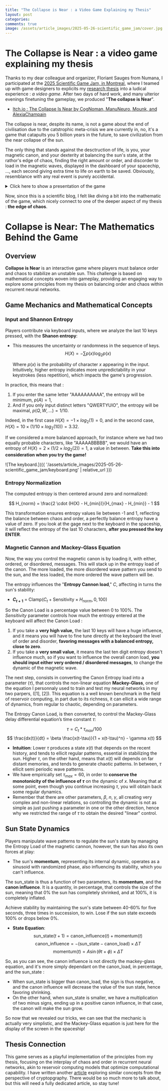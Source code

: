 ```yaml
---
title: "The Collapse is Near : a Video Game Explaining my Thesis"
layout: post
categories: 
comments: true
image: /assets/article_images/2025-05-26-scientific_game_jam/cover.jpg
---
```


 # The Collapse is Near : a video game explaining my thesis

Thanks to my dear colleague and organizer, Floriant Sauges from Numana, I participated at the [2025 Scientific Game Jam, in Montreal](https://www.scientificgamejam.org/home/), where I teamed up with game designers to explicits my [research thesis](https://savoirs.usherbrooke.ca/handle/11143/22542) into a ludical experience : *a video game*. After two days of hard work, and many ulterior evenings finetuning the gameplay, we produced "**The collapse is Near**".

- [Itch.io : The Collapse Is Near by CogNoman, ManuNeuro, Mounk, and AlexiaChampain](https://cognoman.itch.io/the-collapse-is-near)

The collapse is near, despite its name, is not a game about the end of civilisation due to the catstrophic meta-crisis we are currently in, no, it's a game that catapults you 5 billion years in the future, to save civilization from the near collapse of the sun. 

The only thing that stands against the desctruction of life, is you, your magnetic canon, and your dexterity at balancing the sun's state, at the rathor's edge of chaos, finding the right amount or order, and discorder to load in the magnetic waves, displayed in the dashboard of your spacechip, ..., each second giving extra time to life on earth to be saved. Obviously, resemblance with any real event is purely accidental.

<details>
<summary>Click here to show a presentation of the game</summary>

<markdown>
 Your mission, should you choose to accept it, is nothing short of celestial heroism: stabilize our aging sun to prevent its cataclysmic transformation into either a black hole or supernova.
  
Fast forward 5 billion years, we find ourselves at the brink of solar collapse. Our mighty sun is erratic, oscillating wildly as it teeters on the edge of chaos. This instability threatens civilization itself. 

Fortunately, your spacecraft is armed with a formidable magnetic cannon capable of influencing the sun’s state. Through its power, you can regulate the sun's size. But tread carefully—there are moments when the sun's instability requires you to intensify your cannon's output to counteract its unpredictable expansions.

The cannon fires waves at the sun, the patterns of which are depicted on your right-hand display. These waves adhere to the non-linear Mackey-Glass equation, capable of producing everything from harmonious consistency to utter chaos, dictated by your input via a keyboard. 

The keyboard is your instrument of influence, transmitting directives to the cannon’s central command. The system quantifies the entropy of your messages—a measure of signal predictability. Consider "AAAAAAAAAA," with an entropy of zero due to its utter predictability. Contrast this with "ASDFGHJKLM," where each character is equally likely and entropy is maximized.

Entropy of your input directly influences the waveform: predictable key patterns yield regular waveforms, while chaotic patterns unlock chaos.

Victory rests in your hands: master the cannon's entropy by balancing order and chaos. This delicate equilibrium counters the semi-random momentum of the sun itself, governed by a sinusoidal cycle initiated at a random phase each game—ensuring no two experiences are identical.
 
For further cosmic inspiration, refer to [Emmanuel Calvet's thesis](https://savoirs.usherbrooke.ca/handle/11143/22542). His work in neural networks mirrors your task—balancing chaos and order to optimize information processing. This approach, known as reservoir computing, paves a promising path toward minimizing AI's energy and hardware demands.
</markdown>

</details>

Now, since this is a scientific blog, I felt like diving a bit into the mathematic of the game, which nicely connect to one of the deeper aspect of my thesis : **the edge of chaos**. 
# Collapse is Near: The Mathematics Behind the Game

## Overview

**Collapse is Near** is an interactive game where players must balance order and chaos to stabilize an unstable sun. This challenge is based on mathematical concepts woven into gameplay, providing an engaging way to explore some principles from my thesis on balancing order and chaos within recurrent neural networks.

## Game Mechanics and Mathematical Concepts

### Input and Shannon Entropy

Players contribute via keyboard inputs, where we analyze the last 10 keys pressed, with the **Shanon entropy**:

- This measures the uncertainty or randomness in the sequence of keys.
  $$
  H(X) = -\sum p(x) \log_2 p(x)
  $$
  
  Where $p(x)$ is the probability of character $x$ appearing in the input. Intuitively, higher entropy indicates more unpredictability in your keystrokes (less repetition), which impacts the game's progression.

In practice, this means that :
1. If you enter the same letter "AAAAAAAAAA", the entropy will be minimum, $p(A)=1$, 
2. And if you only input distinct letters "QWERTYUIO", the entropy will be maximal, $p({Q, W, ...})=1/10$. 

Indeed, in the first case $H(X)=- 1 \times log_2(1)=0$, and in the second case, $H(X)=10 \times (1/10 \times log_2(10))=3.32$.

If we considered a more balanced approach, for instance where we had two equally probable characters, like "AAAAABBBBB", we would have an entropy of $H(X)=2 \times (1/2 \times log_2(2))=1$, a value in between. **Take this into consideration when you try the game!**

![The keyboard.]({{ '/assets/article_images/2025-05-26-scientific_game_jam/keyboard.png' | relative_url }})


### Entropy Normalization

The computed entropy is then centered around zero and normalized:

$$
H_{norm} = \frac{2 \cdot (H(X) - H_{min})}{H_{max} - H_{min}} - 1
$$

This transformation ensures entropy values lie between -1 and 1, reflecting the balance between chaos and order, a perfectly balance entropy have a value of zero. If you look at the gage next to the keyboard in the spaceship, it will reflect the entropy of the last 10 characters, **after you pressed the key ENTER**. 

### Magnetic Cannon and Mackey-Glass Equation

Now, the way you control the magnetic canon is by loading it, with either, ordered, or disordered, messages. This will stack up in the entropy load of the canon. The more loaded, the more disordered wave pattern you send to the sun, and the less loaded, the more ordered the wave pattern will be.

The entropy influences the "**Entropy Cannon load**," $C$, affecting in turns the sun's stability:

- **$C_{t+1}$** = $\text{Clamp}(C_{t} + \text{Sensitivity} \times H_{norm}, 0, 100)$

So the Canon Load is a percentage value between 0 to 100%. The $Sensitivity$ parameter controls how much the entropy entered at the keyboard will affect the Canon Load : 
1. If you take a **very high value,** the last 10 keys will have a huge influence, and it means you will have to fine tune directly at the keyboard the level of order and disorder, **favoring messages with a balanced entropy, close to zero**.
2. If you take a **very small value**, it means the last ten digit entropy doesn't influence much, so if you want to influence the overall canon load, **you should input either very ordered / disordered messages**, to change the dynamic of the magnetic wave.

The next step, consists in converting the Canon Entropy load into a parameter ($\tau$), that controls the non-linear equation **Mackey-Glass**, one of the equation I personnaly used to train and test my neural networks in my two parpers, ([1], [2]). This equation is a well known benchmark in the field of reservoir computing, in part due to its richness, it can ellicit a wide range of dynamics, from regular to chaotic, depending on parameters. 
  
  The Entropy Canon Load, is then converted, to control the Mackey-Glass delay differential equation’s time constant $\tau$:

$$
  \tau=C_t * \tau_{max} / 100
$$
  $$
  \frac{dx(t)}{dt} = \beta \frac{x(t-\tau)}{1 + x(t-\tau)^n} - \gamma x(t)
  $$
  
  - **Intuition**: Lower $\tau$ produces a state $x(t)$ that depends on the recent history, and tends to ellicit regular patterns, essential in stabilizing the sun. Higher $\tau$, on the other hand, means that $x(t)$ will depends on far distant memories, and tends to generate chaotic patterns. In between, $\tau$ ellicit semi periodic wave patterns. 
  - We have empirically set $\tau_{max}=60$, in order to **conserve the monotonicity of the influence of $\tau$** on the dynamic of $x$. Meaning that at some point, even though you continue increasing $\tau$, you will obtain back some regular dynamics. 
  - Remember that there are other parameters, $\beta$, $n$, $\gamma$, all creating very complex and non-linear relations, so controlling the dynamic is not as simple as just pushing a parameter in one or the other direction, hence why we restricted the range of $\tau$ to obtain the desired "linear" control. 

## Sun State Dynamics

Players manipulate wave patterns to regulate the sun's state by managing the Entropy Load of the magnetic cannon, however, the sun has also its own forces at play:

- The sun's **momentum**, representing its internal dynamic, operates as a sinusoid with randomized phase, also influencing its stability, which you can't influence.

The $\text{sun\_state}$ is thus a function of two parameters, its **momentum**, and the **canon influence**. It is a quantity, in percentage, that controls the size of the sun, meaning that 0% the sun has completely shrinked, and at 100%, it is completely inflated.

Achieve stability by maintaining the sun's state between 40-60% for five seconds, three times in succession, to win. Lose if the sun state exceeds 100% or drops below 0%.

- **State Equation**:
  $$
  \text{sun\_state}(t+1) = \text{canon\_influence}(t) + \text{momentum}(t)
  $$
$$
  \text{canon\_influence} = -(\text{sun\_state} - \text{canon\_load}) \times \Delta T
  $$
$$
\text{momentum}(t) =A\sin(\theta t + \phi) \times \Delta T
$$

So, as you can see, the canon influence is not directly the mackey-glass equation, and it's more simply dependant on the $\text{canon\_load}$, in percentage, and the $\text{sun\_state}$ :
- When $\text{sun\_state}$ is bigger than $\text{canon\_load}$, the sign is thus negative, and the canon influence will decrease the value of the sun state, hence favoring shrinking. 
- On the other hand, when $\text{sun\_state}$ is smaller, we have a multiplication of two minus signs, ending up in a positive canon influence, in that case, the canon will make the sun grow. 

So now that we revealed our tricks, we can see that the mechanic is actually very simplistic, and the Mackey-Glass equation is just here for the display of the screen in the spaceship!

## Thesis Connection

This game serves as a playful implementation of the principles from my thesis, focusing on the interplay of chaos and order in recurrent neural networks, akin to reservoir computing models that optimize computational capability. I have written another [article](https://manuneuro.github.io/EmmanuelCalvet//quantum,/crypto/2024/04/01/whiepaper-p3.html) exploring similar concepts from the perspective of cryptopgraphy. There would be so much more to talk about, but this will need a fully dedicated article, so stay tune!


